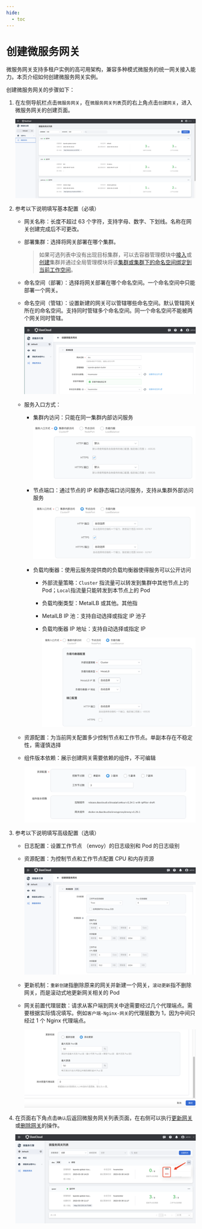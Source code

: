 ```yaml
---
hide:
  - toc
---
```


# 创建微服务网关

微服务网关支持多租户实例的高可用架构，兼容多种模式微服务的统一网关接入能力。本页介绍如何创建微服务网关实例。

创建微服务网关的步骤如下：

1. 在左侧导航栏点击`微服务网关`，在`微服务网关列表`页的右上角点击`创建网关`，进入微服务网关的创建页面。

    ![进入创建页面](imgs/enter-creation-page.png)

2. 参考以下说明填写基本配置（必填）

    - 网关名称：长度不超过 63 个字符，支持字母、数字、下划线。名称在网关创建完成后不可更改。
    - 部署集群：选择将网关部署在哪个集群。

        > 如果可选列表中没有出现目标集群，可以去容器管理模块中[接入](../../../kpanda/user-guide/clusters/integrate-cluster.md)或[创建](../../../kpanda/user-guide/clusters/create-cluster.md)集群并通过全局管理模块将该[集群或集群下的命名空间绑定到当前工作空间](../../../ghippo/user-guide/workspace/quota/#_4)。

    - 命名空间（部署）：选择将网关部署在哪个命名空间。一个命名空间中只能部署一个网关。
    - 命名空间（管辖）：设置新建的网关可以管辖哪些命名空间。默认管辖网关所在的命名空间。支持同时管辖多个命名空间。同一个命名空间不能被两个网关同时管辖。

        ![填写基本配置](imgs/config.png)

    - 服务入口方式：

        - 集群内访问：只能在同一集群内部访问服务

            ![填写基本配置](imgs/config01.png)

        - 节点端口：通过节点的 IP 和静态端口访问服务，支持从集群外部访问服务

            ![填写基本配置](imgs/config02.png)

        - 负载均衡器：使用云服务提供商的负载均衡器使得服务可以公开访问

            - 外部流量策略：`Cluster` 指流量可以转发到集群中其他节点上的 Pod；`Local`指流量只能转发到本节点上的 Pod
            - 负载均衡类型：MetalLB 或其他。其他指
            - MetalLB IP 池：支持自动选择或指定 IP 池子
            - 负载均衡器 IP 地址：支持自动选择或指定 IP

                ![填写基本配置](imgs/config03.png)

    - 资源配置：为当前网关配置多少控制节点和工作节点。单副本存在不稳定性，需谨慎选择
    - 组件版本依赖：展示创建网关需要依赖的组件，不可编辑

        ![填写基本配置](imgs/config04.png)

3. 参考以下说明填写高级配置（选填）

    - 日志配置：设置工作节点 （envoy）的日志级别和 Pod 的日志级别
    - 资源配置：为控制节点和工作节点配置 CPU 和内存资源

       ![填写高级配置](imgs/config05.png)

    - 更新机制：`重新创建`指删除原来的网关并新建一个网关，`滚动更新`指不删除网关，而是滚动式地更新网关相关的 Pod
    - 网关前置代理层数：请求从客户端到网关中途需要经过几个代理端点。需要根据实际情况填写。例如`客户端-Nginx-网关`的代理层数为 1，因为中间只经过 1 个 Nginx 代理端点。

        ![填写高级配置](imgs/config06.png)

4. 在页面右下角点击`确认`后返回微服务网关列表页面，在右侧可以执行[更新网关](update-gateway.md)或[删除网关](delete-gateway.md)的操作。

    ![确认所填信息](imgs/confirm.png)
